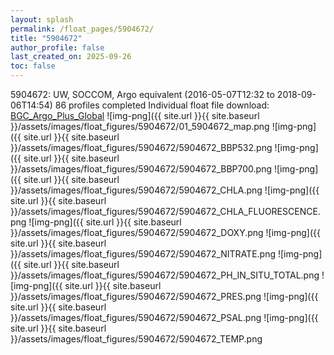 ```yaml
---
layout: splash
permalink: /float_pages/5904672/
title: "5904672"
author_profile: false
last_created_on: 2025-09-26
toc: false
---
```

 
5904672: UW, SOCCOM, Argo equivalent (2016-05-07T12:32 to 2018-09-06T14:54)
86 profiles completed
Individual float file download: [BGC_Argo_Plus_Global](https://ftp.soest.hawaii.edu/bgc_argo_plus/Individual_Floats/outliers_removed/5904672_Sprof_processed.nc)
![img-png]({{ site.url }}{{ site.baseurl }}/assets/images/float_figures/5904672/01_5904672_map.png
![img-png]({{ site.url }}{{ site.baseurl }}/assets/images/float_figures/5904672/5904672_BBP532.png
![img-png]({{ site.url }}{{ site.baseurl }}/assets/images/float_figures/5904672/5904672_BBP700.png
![img-png]({{ site.url }}{{ site.baseurl }}/assets/images/float_figures/5904672/5904672_CHLA.png
![img-png]({{ site.url }}{{ site.baseurl }}/assets/images/float_figures/5904672/5904672_CHLA_FLUORESCENCE.png
![img-png]({{ site.url }}{{ site.baseurl }}/assets/images/float_figures/5904672/5904672_DOXY.png
![img-png]({{ site.url }}{{ site.baseurl }}/assets/images/float_figures/5904672/5904672_NITRATE.png
![img-png]({{ site.url }}{{ site.baseurl }}/assets/images/float_figures/5904672/5904672_PH_IN_SITU_TOTAL.png
![img-png]({{ site.url }}{{ site.baseurl }}/assets/images/float_figures/5904672/5904672_PRES.png
![img-png]({{ site.url }}{{ site.baseurl }}/assets/images/float_figures/5904672/5904672_PSAL.png
![img-png]({{ site.url }}{{ site.baseurl }}/assets/images/float_figures/5904672/5904672_TEMP.png

